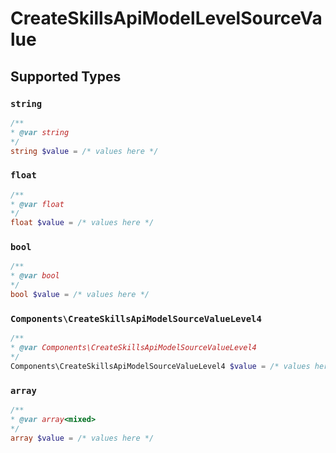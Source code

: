 # CreateSkillsApiModelLevelSourceValue


## Supported Types

### `string`

```php
/**
* @var string
*/
string $value = /* values here */
```

### `float`

```php
/**
* @var float
*/
float $value = /* values here */
```

### `bool`

```php
/**
* @var bool
*/
bool $value = /* values here */
```

### `Components\CreateSkillsApiModelSourceValueLevel4`

```php
/**
* @var Components\CreateSkillsApiModelSourceValueLevel4
*/
Components\CreateSkillsApiModelSourceValueLevel4 $value = /* values here */
```

### `array`

```php
/**
* @var array<mixed>
*/
array $value = /* values here */
```

